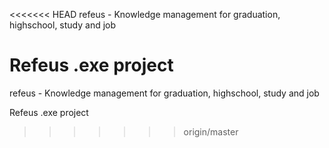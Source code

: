 <<<<<<< HEAD
refeus     - Knowledge management for graduation, highschool, study and job

Refeus .exe project
=======
refeus     - Knowledge management for graduation, highschool, study and job

Refeus .exe project
>>>>>>> origin/master
